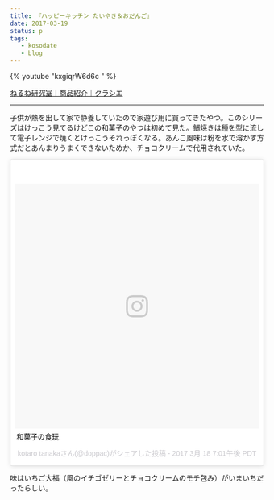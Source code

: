 ```yaml
---
title: 『ハッピーキッチン たいやき＆おだんご』
date: 2017-03-19
status: p
tags:
   - kosodate
   - blog
---
```


{% youtube "kxgiqrW6d6c " %}

[ねるね研究室｜商品紹介｜クラシエ](http://www.nerune.jp/product/#happy)


---

子供が熱を出して家で静養していたので家遊び用に買ってきたやつ。このシリーズはけっこう見てるけどこの和菓子のやつは初めて見た。鯛焼きは種を型に流して電子レンジで焼くとけっこうそれっぽくなる。あんこ風味は粉を水で溶かす方式だとあんまりうまくできないためか、チョコクリームで代用されていた。

<blockquote class="instagram-media" data-instgrm-captioned data-instgrm-version="7" style=" background:#FFF; border:0; border-radius:3px; box-shadow:0 0 1px 0 rgba(0,0,0,0.5),0 1px 10px 0 rgba(0,0,0,0.15); margin: 1px; max-width:658px; padding:0; width:99.375%; width:-webkit-calc(100% - 2px); width:calc(100% - 2px);"><div style="padding:8px;"> <div style=" background:#F8F8F8; line-height:0; margin-top:40px; padding:50.0% 0; text-align:center; width:100%;"> <div style=" background:url(data:image/png;base64,iVBORw0KGgoAAAANSUhEUgAAACwAAAAsCAMAAAApWqozAAAABGdBTUEAALGPC/xhBQAAAAFzUkdCAK7OHOkAAAAMUExURczMzPf399fX1+bm5mzY9AMAAADiSURBVDjLvZXbEsMgCES5/P8/t9FuRVCRmU73JWlzosgSIIZURCjo/ad+EQJJB4Hv8BFt+IDpQoCx1wjOSBFhh2XssxEIYn3ulI/6MNReE07UIWJEv8UEOWDS88LY97kqyTliJKKtuYBbruAyVh5wOHiXmpi5we58Ek028czwyuQdLKPG1Bkb4NnM+VeAnfHqn1k4+GPT6uGQcvu2h2OVuIf/gWUFyy8OWEpdyZSa3aVCqpVoVvzZZ2VTnn2wU8qzVjDDetO90GSy9mVLqtgYSy231MxrY6I2gGqjrTY0L8fxCxfCBbhWrsYYAAAAAElFTkSuQmCC); display:block; height:44px; margin:0 auto -44px; position:relative; top:-22px; width:44px;"></div></div> <p style=" margin:8px 0 0 0; padding:0 4px;"> <a href="https://www.instagram.com/p/BRzVusNgoui/" style=" color:#000; font-family:Arial,sans-serif; font-size:14px; font-style:normal; font-weight:normal; line-height:17px; text-decoration:none; word-wrap:break-word;" target="_blank">和菓子の食玩</a></p> <p style=" color:#c9c8cd; font-family:Arial,sans-serif; font-size:14px; line-height:17px; margin-bottom:0; margin-top:8px; overflow:hidden; padding:8px 0 7px; text-align:center; text-overflow:ellipsis; white-space:nowrap;">kotaro tanakaさん(@doppac)がシェアした投稿 - <time style=" font-family:Arial,sans-serif; font-size:14px; line-height:17px;" datetime="2017-03-19T02:01:05+00:00">2017 3月 18 7:01午後 PDT</time></p></div></blockquote> <script async defer src="//platform.instagram.com/en_US/embeds.js"></script>

味はいちご大福（風のイチゴゼリーとチョコクリームのモチ包み）がいまいちだったらしい。

